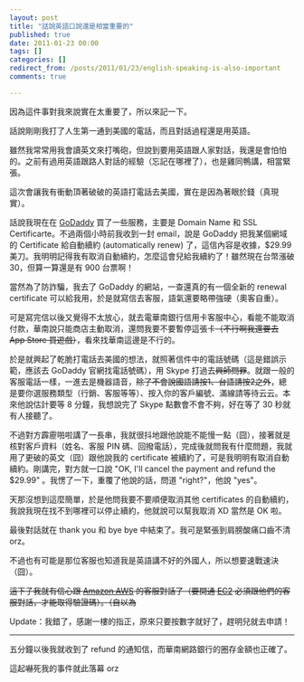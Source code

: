 ```yaml
---
layout: post
title: "話說英語口說還是相當重要的"
published: true
date: 2011-01-23 00:00
tags: []
categories: []
redirect_from: /posts/2011/01/23/english-speaking-is-also-important
comments: true

---
```


因為這件事對我來說實在太重要了，所以來記一下。

話說剛剛我打了人生第一通到美國的電話，而且對話過程還是用英語。

雖然我常常用我會讀英文來打嘴砲，但說到要用英語跟人家對話，我還是會怕怕的。之前有過用英語跟路人對話的經驗（忘記在哪裡了），也是雞同鴨講，相當緊張。

這次會讓我有衝動頂著破破的英語打電話去美國，實在是因為著眼於錢（真現實）。

<!--more-->

話說我現在在 <a href="http://godaddy.com" target="_blank">GoDaddy</a> 買了一些服務，主要是 Domain Name 和 SSL Certificarte。不過兩個小時前我收到一封 email，說是 GoDaddy 把我某個網域的 Certificate 給自動續約 (automatically renew) 了，這信內容是收據，$29.99 美刀。我明明記得我有取消自動續約，怎麼這會兒給我續約了！雖然現在台幣漲破 30，但算一算還是有 900 台票啊！

當然為了防詐騙，我去了 GoDaddy 的網站，一查還真的有一個全新的 renewal certificate 可以給我用，於是就寫信去客服，語氣還要略帶強硬（奧客自重）。

可是寫完信以後又覺得不太放心，就去電華南銀行信用卡客服中心，看能不能取消付款，華南說只能商店主動取消，還問我要不要暫停這張卡<del>（不行啊我還要去 App Store 買遊戲）</del>，看來找華南這邊是不行的。

於是就興起了乾脆打電話去美國的想法，就照著信件中的電話號碼（這是錯誤示範，應該去 GoDaddy 官網找電話號碼），用 Skype 打過去<del>興師問罪</del>。就跟一般的客服電話一樣，一進去是機器語音，<del>除了不會說國語請按1、台語請按2之外</del>，總是要你選服務類型（行銷、客服等等）、按入你的客戶編號、滿線請等待云云。本來他說估計要等 8 分鐘，我想說完了 Skype 點數會不會不夠，好在等了 30 秒就有人接聽了。

不過對方霹靂啪啦講了一長串，我就很抖地跟他說能不能慢一點（囧），接著就是核對客戶資料（姓名、客服 PIN 碼、回撥電話），完成後就問我有什麼問題，我就用了更破的英文（囧）跟他說我的 certificate 被續約了，可是我明明有取消自動續約。剛講完，對方就一口說 "OK, I'll cancel the payment and refund the $29.99" 。我愣了一下，重覆了他說的話，問道 "right?"，他說 "yes"。

天那沒想到這麼簡單，於是他問我要不要順便取消其他 certificates 的自動續約，我說我現在找不到哪裡可以停止續約，他就說可以幫我取消 XD 當然是 OK 啦。

最後對話就在 thank you 和 bye bye 中結束了。我可是緊張到肩膀酸痛口齒不清 orz。

不過也有可能是那位客服也知道我是英語講不好的外國人，所以想要速戰速決（囧）。

<del>這下子我就有信心跟 <a href="http://aws.amazon.com" target="_blank">Amazon AWS</a> 的客服對話了（要開通 <a href="http://aws.amazon.com/ec2/" target="_blank">EC2</a> 必須跟他們的客服對話，才能取得驗證碼）。（自以為</del>

Update：我錯了，感謝一樓的指正，原來只要按數字就好了，趕明兒就去申請！

---

五分鐘以後我就收到了 refund 的通知信，而華南網路銀行的圈存金額也正確了。

這起嚇死我的事件就此落幕 orz
